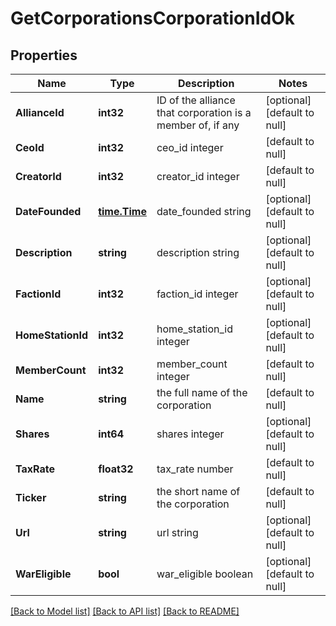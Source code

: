 # GetCorporationsCorporationIdOk

## Properties
Name | Type | Description | Notes
------------ | ------------- | ------------- | -------------
**AllianceId** | **int32** | ID of the alliance that corporation is a member of, if any | [optional] [default to null]
**CeoId** | **int32** | ceo_id integer | [default to null]
**CreatorId** | **int32** | creator_id integer | [default to null]
**DateFounded** | [**time.Time**](time.Time.md) | date_founded string | [optional] [default to null]
**Description** | **string** | description string | [optional] [default to null]
**FactionId** | **int32** | faction_id integer | [optional] [default to null]
**HomeStationId** | **int32** | home_station_id integer | [optional] [default to null]
**MemberCount** | **int32** | member_count integer | [default to null]
**Name** | **string** | the full name of the corporation | [default to null]
**Shares** | **int64** | shares integer | [optional] [default to null]
**TaxRate** | **float32** | tax_rate number | [default to null]
**Ticker** | **string** | the short name of the corporation | [default to null]
**Url** | **string** | url string | [optional] [default to null]
**WarEligible** | **bool** | war_eligible boolean | [optional] [default to null]

[[Back to Model list]](../README.md#documentation-for-models) [[Back to API list]](../README.md#documentation-for-api-endpoints) [[Back to README]](../README.md)


